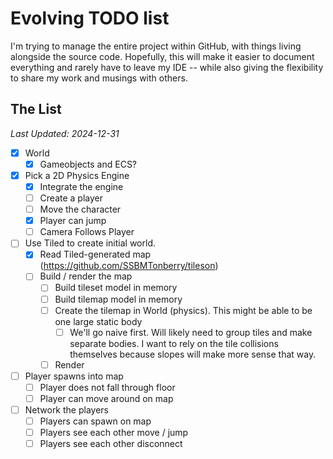 # Evolving TODO list

I'm trying to manage the entire project within GitHub, with things living alongside the source code. 
Hopefully, this will make it easier to document everything and rarely have to leave my IDE -- while also giving the flexibility
to share my work and musings with others.

## The List
<i>Last Updated: 2024-12-31</i>

- [x] World
  - [x] Gameobjects and ECS?
- [x] Pick a 2D Physics Engine
  - [x] Integrate the engine
  - [ ] Create a player
  - [ ] Move the character
  - [x] Player can jump
  - [ ] Camera Follows Player
- [ ] Use Tiled to create initial world.
  -  [x] Read Tiled-generated map (https://github.com/SSBMTonberry/tileson)
  -  [ ] Build / render the map
    - [ ] Build tileset model in memory
    - [ ] Build tilemap model in memory
    - [ ] Create the tilemap in World (physics). This might be able to be one large static body
      - [ ] We'll go naive first. Will likely need to group tiles and make separate bodies. I want to rely on
            the tile collisions themselves because slopes will make more sense that way.
    - [ ] Render 
- [ ] Player spawns into map
  - [ ] Player does not fall through floor
  - [ ] Player can move around on map
- [ ] Network the players
  - [ ] Players can spawn on map
  - [ ] Players see each other move / jump
  - [ ] Players see each other disconnect